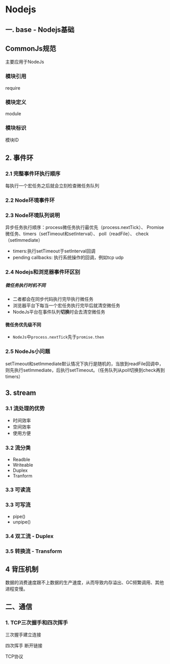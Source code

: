 # Nodejs
## 一. base - Nodejs基础

## CommonJs规范
主要应用于NodeJs
### 模块引用
require
### 模块定义
module
### 模块标识
模块ID

## 2.  事件环
### 2.1 完整事件环执行顺序
每执行一个宏任务之后就会立刻检查微任务队列

### 2.2 Node环境事件环
### 2.3 Node环境队列说明
异步任务执行顺序：process微任务执行最优先（process.nextTick）、 Promise微任务、timers（setTimeout和setInterval）、 poll（readFile）、 check（setImmediate）

- timers:执行setTimeout于setInterval回调
- pending callbacks: 执行系统操作的回调，例如tcp udp

### 2.4 Nodejs和浏览器事件环区别
##### 微任务执行时机不同
- 二者都会在同步代码执行完毕执行微任务
- 浏览器平台下每当一个宏任务执行完毕后就清空微任务
- NodeJs平台在事件队列**切换**时会去清空微任务
#### 微任务优先级不同
- `NodeJs`中`process.nextTick`先于`promise.then`

### 2.5 NodeJs小问题
setTimeout和setImmediate默认情况下执行是随机的，当放到readFile回调中，则先执行setImmediate，后执行setTimeout。（任务队列从poll切换到check再到timers）

## 3. stream
### 3.1 流处理的优势
- 时间效率
- 空间效率
- 使用方便

### 3.2 流分类
- Readble
- Writeable
- Duplex
- Tranform

### 3.3 可读流

### 3.3 可写流
- pipe()
- unpipe()

### 3.4 双工流 - Duplex

### 3.5 转换流 - Transform

## 4 背压机制
数据的消费速度跟不上数据的生产速度，从而导致内存溢出、GC频繁调用、其他进程变慢。

## 二、通信

### 1. TCP三次握手和四次挥手

三次握手建立连接

四次挥手 断开链接

TCP协议